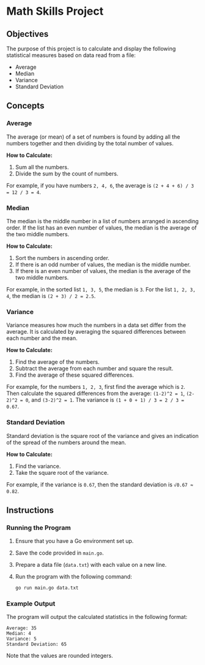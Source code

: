 # Math Skills Project

## Objectives

The purpose of this project is to calculate and display the following statistical measures based on data read from a file:

- Average
- Median
- Variance
- Standard Deviation

## Concepts

### Average

The average (or mean) of a set of numbers is found by adding all the numbers together and then dividing by the total number of values. 

**How to Calculate:**
1. Sum all the numbers.
2. Divide the sum by the count of numbers.

For example, if you have numbers `2, 4, 6`, the average is `(2 + 4 + 6) / 3 = 12 / 3 = 4`.

### Median

The median is the middle number in a list of numbers arranged in ascending order. If the list has an even number of values, the median is the average of the two middle numbers.

**How to Calculate:**
1. Sort the numbers in ascending order.
2. If there is an odd number of values, the median is the middle number.
3. If there is an even number of values, the median is the average of the two middle numbers.

For example, in the sorted list `1, 3, 5`, the median is `3`. For the list `1, 2, 3, 4`, the median is `(2 + 3) / 2 = 2.5`.

### Variance

Variance measures how much the numbers in a data set differ from the average. It is calculated by averaging the squared differences between each number and the mean.

**How to Calculate:**
1. Find the average of the numbers.
2. Subtract the average from each number and square the result.
3. Find the average of these squared differences.

For example, for the numbers `1, 2, 3`, first find the average which is `2`. Then calculate the squared differences from the average: `(1-2)^2 = 1`, `(2-2)^2 = 0`, and `(3-2)^2 = 1`. The variance is `(1 + 0 + 1) / 3 = 2 / 3 = 0.67`.

### Standard Deviation

Standard deviation is the square root of the variance and gives an indication of the spread of the numbers around the mean.

**How to Calculate:**
1. Find the variance.
2. Take the square root of the variance.

For example, if the variance is `0.67`, then the standard deviation is `√0.67 ≈ 0.82`.

## Instructions

### Running the Program

1. Ensure that you have a Go environment set up.
2. Save the code provided in `main.go`.
3. Prepare a data file (`data.txt`) with each value on a new line.
4. Run the program with the following command:

   ```bash
   go run main.go data.txt
   ```

### Example Output

The program will output the calculated statistics in the following format:

```
Average: 35
Median: 4
Variance: 5
Standard Deviation: 65
```

Note that the values are rounded integers.
